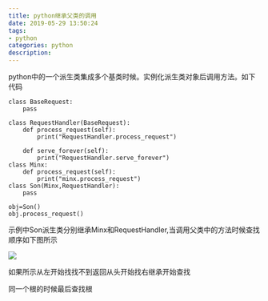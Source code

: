```yaml
---
title: python继承父类的调用
date: 2019-05-29 13:50:24
tags: 
- python  
categories: python  
description: 
---
```

python中的一个派生类集成多个基类时候。实例化派生类对象后调用方法。如下代码

    
``` 
class BaseRequest:
    pass

class RequestHandler(BaseRequest):
    def process_request(self):
        print("RequestHandler.process_request")

    def serve_forever(self):
        print("RequestHandler.serve_forever")
class Minx:
    def process_request(self):
        print("minx.process_request")
class Son(Minx,RequestHandler):
    pass

obj=Son()
obj.process_request()

```
 示例中Son派生类分别继承Minx和RequestHandler,当调用父类中的方法时候查找顺序如下图所示

![](584421-20180717195250503-1148197544.png)

如果所示从左开始找找不到返回从头开始找右继承开始查找





同一个根的时候最后查找根

